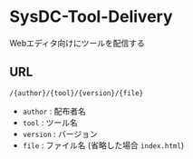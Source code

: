 # SysDC-Tool-Delivery

Webエディタ向けにツールを配信する

## URL

`/{author}/{tool}/{version}/{file}`

- `author` : 配布者名
- `tool` : ツール名
- `version` : バージョン
- `file` : ファイル名 (省略した場合 `index.html`)
